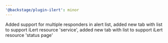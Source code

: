 ```yaml
---
'@backstage/plugin-ilert': minor
---
```


Added support for multiple responders in alert list, added new tab with list to support iLert resource 'service', added new tab with list to support iLert resource 'status page'
